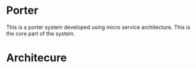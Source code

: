 # Porter
This is a porter system developed using micro service architecture. This is the core part of the system.

# Architecure 
